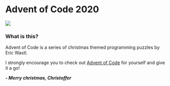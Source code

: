 # Advent of Code 2020

[![](https://github.com/SirCAS/Advent-of-Code-2020/workflows/Tests/badge.svg)](#)

### What is this?
Advent of Code is a series of christmas themed programming puzzles by Eric Wastl.

I strongly encourage you to check out [Advent of Code](http://adventofcode.com/2019) for yourself and give it a go!

***- Merry christmas, Christoffer***